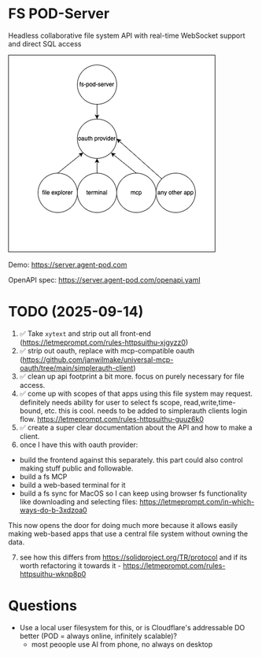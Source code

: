 # FS POD-Server

Headless collaborative file system API with real-time WebSocket support and direct SQL access

![](design.drawio.png)

Demo: https://server.agent-pod.com

OpenAPI spec: https://server.agent-pod.com/openapi.yaml

# TODO (2025-09-14)

1. ✅ Take `xytext` and strip out all front-end (https://letmeprompt.com/rules-httpsuithu-xjgyzz0)
2. ✅ strip out oauth, replace with mcp-compatible oauth (https://github.com/janwilmake/universal-mcp-oauth/tree/main/simplerauth-client)
3. ✅ clean up api footprint a bit more. focus on purely necessary for file access.
4. ✅ come up with scopes of that apps using this file system may request. definitely needs ability for user to select fs scope, read,write,time-bound, etc. this is cool. needs to be added to simplerauth clients login flow. https://letmeprompt.com/rules-httpsuithu-guuz6k0
5. ✅ create a super clear documentation about the API and how to make a client.
6. once I have this with oauth provider:

- build the frontend against this separately. this part could also control making stuff public and followable.
- build a fs MCP
- build a web-based terminal for it
- build a fs sync for MacOS so I can keep using browser fs functionality like downloading and selecting files: https://letmeprompt.com/in-which-ways-do-b-3xdzoa0

This now opens the door for doing much more because it allows easily making web-based apps that use a central file system without owning the data.

7. see how this differs from https://solidproject.org/TR/protocol and if its worth refactoring it towards it - https://letmeprompt.com/rules-httpsuithu-wknp8p0

# Questions

- Use a local user filesystem for this, or is Cloudflare's addressable DO better (POD = always online, infinitely scalable)?
  - most peoople use AI from phone, no always on desktop
